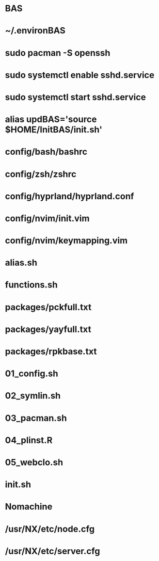 # BAS
# ~/.environBAS
# sudo pacman -S openssh 
# sudo systemctl enable sshd.service
# sudo systemctl start sshd.service
# alias updBAS='source $HOME/InitBAS/init.sh' 

# config/bash/bashrc
# config/zsh/zshrc
# config/hyprland/hyprland.conf
# config/nvim/init.vim
# config/nvim/keymapping.vim
# alias.sh
# functions.sh

# packages/pckfull.txt
# packages/yayfull.txt
# packages/rpkbase.txt

# 01_config.sh
# 02_symlin.sh
# 03_pacman.sh
# 04_plinst.R
# 05_webclo.sh
# init.sh

# Nomachine
# /usr/NX/etc/node.cfg
# /usr/NX/etc/server.cfg





